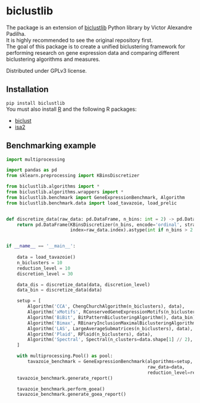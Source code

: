 # biclustlib
The package is an extension of [biclustlib](https://github.com/padilha/biclustlib) Python library by Victor Alexandre Padilha.  
It is highly recommended to see the original repository first.  
The goal of this package is to create a unified biclustering framework for performing research on gene expression data and comparing different biclustering algorithms and measures.   

Distributed under GPLv3 license.
## Installation
```pip install biclustlib```    
You must also install [R](https://www.r-project.org/) and the following R packages:
+ [biclust](https://cran.r-project.org/web/packages/biclust/index.html)
+ [isa2](https://cran.r-project.org/web/packages/isa2/index.html)

## Benchmarking example
```python
import multiprocessing

import pandas as pd
from sklearn.preprocessing import KBinsDiscretizer

from biclustlib.algorithms import *
from biclustlib.algorithms.wrappers import *
from biclustlib.benchmark import GeneExpressionBenchmark, Algorithm
from biclustlib.benchmark.data import load_tavazoie, load_prelic


def discretize_data(raw_data: pd.DataFrame, n_bins: int = 2) -> pd.DataFrame:
    return pd.DataFrame(KBinsDiscretizer(n_bins, encode='ordinal', strategy='kmeans').fit_transform(raw_data),
                        index=raw_data.index).astype(int if n_bins > 2 else bool)


if __name__ == '__main__':
    
    data = load_tavazoie()
    n_biclusters = 10
    reduction_level = 10
    discretion_level = 30

    data_dis = discretize_data(data, discretion_level)
    data_bin = discretize_data(data)

    setup = [
        Algorithm('CCA', ChengChurchAlgorithm(n_biclusters), data),
        Algorithm('xMotifs', RConservedGeneExpressionMotifs(n_biclusters), data_dis),
        Algorithm('BiBit', BitPatternBiclusteringAlgorithm(), data_bin),
        Algorithm('Bimax', RBinaryInclusionMaximalBiclusteringAlgorithm(n_biclusters), data_bin),
        Algorithm('LAS', LargeAverageSubmatrices(n_biclusters), data),
        Algorithm('Plaid', RPlaid(n_biclusters), data),
        Algorithm('Spectral', Spectral(n_clusters=data.shape[1] // 2), data + abs(data.min().min()) + 1),
    ]

    with multiprocessing.Pool() as pool:
        tavazoie_benchmark = GeneExpressionBenchmark(algorithms=setup,
                                                     raw_data=data,
                                                     reduction_level=reduction_level).run(pool)
    tavazoie_benchmark.generate_report()

    tavazoie_benchmark.perform_goea()
    tavazoie_benchmark.generate_goea_report()

```
